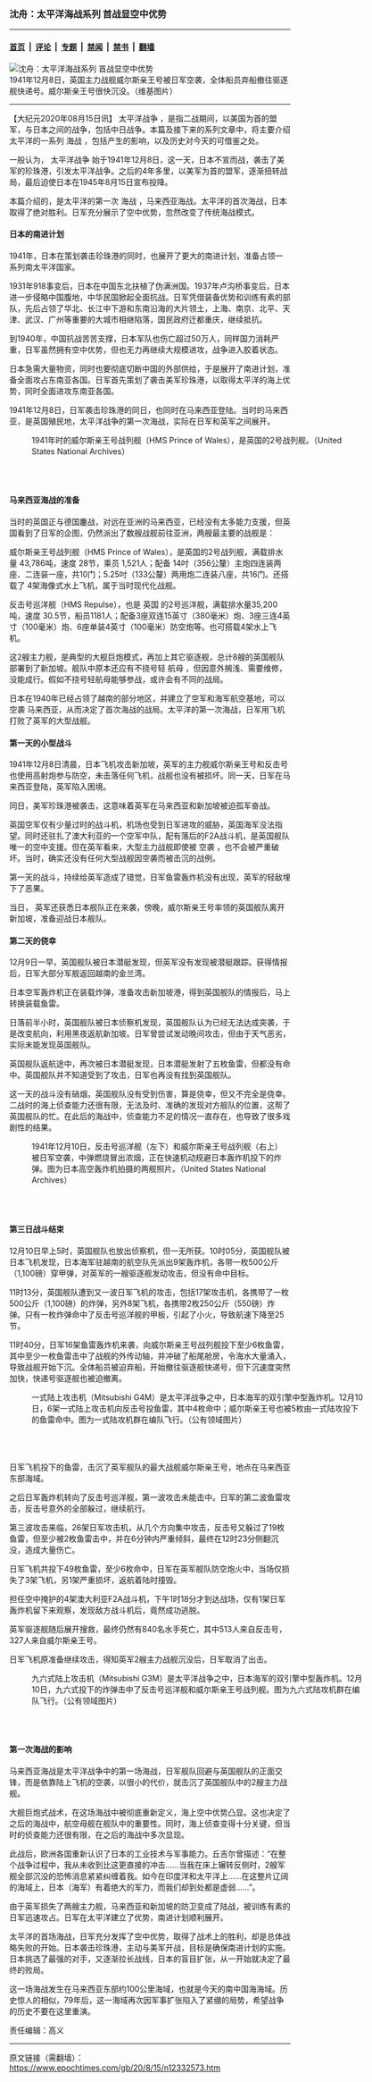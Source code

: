 ### 沈舟：太平洋海战系列 首战显空中优势

---

#### [首页](../../../..?n12332573) &nbsp;|&nbsp; [评论](../../../../../epoch-comment?n12332573) &nbsp;|&nbsp; [专题](../../../../../epoch-special?n12332573) &nbsp;|&nbsp; [禁闻](../../../../../epoch-news?n12332573) &nbsp;|&nbsp; [禁书](../../../../../books?n12332573) &nbsp;|&nbsp; [翻墙](https://github.com/gfw-breaker/nogfw/blob/master/README.md?n12332573)


<div><img alt="沈舟：太平洋海战系列 首战显空中优势" class="attachment-djy_600_400 size-djy_600_400 wp-post-image" src="https://i.epochtimes.com/assets/uploads/2020/08/The_Sinking_of_HMS_Prince_of_Wales_by_Japanese_Aircraft_Off_Malaya_December_1941_HU2675-600x400.jpg"/>
<div class="caption">
 1941年12月8日，英国主力战舰威尔斯亲王号被日军空袭，全体船员弃船撤往驱逐舰快递号。威尔斯亲王号很快沉没。（维基图片）
</div></div><hr/><div class="post_content" id="artbody" itemprop="articleBody">
 <!-- article content begin -->
 <p>
  【大纪元2020年08月15日讯】
  <ok href="https://www.epochtimes.com/gb/tag/%E5%A4%AA%E5%B9%B3%E6%B4%8B%E6%88%98%E4%BA%89.html">
   太平洋战争
  </ok>
  ，是指二战期间，以美国为首的盟军，与日本之间的战争，包括中日战争。本篇及接下来的系列文章中，将主要介绍太平洋的一系列
  <ok href="https://www.epochtimes.com/gb/tag/%E6%B5%B7%E6%88%98.html">
   海战
  </ok>
  ，包括产生的影响，以及历史对今天的可借鉴之处。
 </p>
 <p>
  一般认为，
  <ok href="https://www.epochtimes.com/gb/tag/%E5%A4%AA%E5%B9%B3%E6%B4%8B%E6%88%98%E4%BA%89.html">
   太平洋战争
  </ok>
  始于1941年12月8日，这一天，日本不宣而战，袭击了美军的珍珠港，引发太平洋战争。之后的4年多里，以美军为首的盟军，逐渐扭转战局，最后迫使日本在1945年8月15日宣布投降。
 </p>
 <p>
  本篇介绍的，是太平洋的第一次
  <ok href="https://www.epochtimes.com/gb/tag/%E6%B5%B7%E6%88%98.html">
   海战
  </ok>
  ，马来西亚海战。太平洋的首次海战，日本取得了绝对胜利。日军充分展示了空中优势，忽然改变了传统海战模式。
 </p>
 <h4>
  <strong>
   日本的南进计划
  </strong>
 </h4>
 <p>
  1941年，日本在策划袭击珍珠港的同时，也展开了更大的南进计划，准备占领一系列南太平洋国家。
 </p>
 <p>
  1931年918事变后，日本在中国东北扶植了伪满洲国。1937年卢沟桥事变后，日本进一步侵略中国腹地，中华民国掀起全面抗战。日军凭借装备优势和训练有素的部队，先后占领了华北、长江中下游和东南沿海的大片领土，上海、南京、北平、天津、武汉、广州等重要的大城市相继陷落，国民政府迁都重庆，继续抵抗。
 </p>
 <p>
  到1940年，中国抗战苦苦支撑，日本军队也伤亡超过50万人，同样国力消耗严重，日军虽然拥有空中优势，但也无力再继续大规模进攻，战争进入胶着状态。
 </p>
 <p>
  日本急需大量物资，同时也要彻底切断中国的外部供给，于是展开了南进计划，准备全面攻占东南亚各国。日军首先策划了袭击美军珍珠港，以取得太平洋的海上优势，同时全面进攻东南亚各国。
 </p>
 <p>
  1941年12月8日，日军袭击珍珠港的同日，也同时在马来西亚登陆。当时的马来西亚，是英国殖民地，太平洋战争的第一次海战，实际在日军和英军之间展开。
  <br/>
  <figure aria-describedby="caption-attachment-12340833" class="wp-caption aligncenter" id="attachment_12340833" style="width: 600px">
   <ok href="https://i.epochtimes.com/assets/uploads/2020/08/Tu2_80-G-190724.jpg" target="_blank">
    <img alt="" class="size-large wp-image-12340833" src="https://i.epochtimes.com/assets/uploads/2020/08/Tu2_80-G-190724-600x400.jpg"/>
   </ok>
   <br/><figcaption class="wp-caption-text" id="caption-attachment-12340833">
    1941年时的威尔斯亲王号战列舰（HMS Prince of Wales），是英国的2号战列舰。（United States National Archives）
   </figcaption><br/>
  </figure><br/>
 </p>
 <h4>
  <strong>
   马来西亚海战的准备
  </strong>
 </h4>
 <p>
  当时的英国正与德国鏖战，对远在亚洲的马来西亚，已经没有太多能力支援，但英国看到了日军的企图，仍然派出了数艘战舰前往亚洲，两艘最主要的战舰是：
 </p>
 <p>
  威尔斯亲王号战列舰（HMS Prince of Wales），是英国的2号战列舰，满载排水量 43,786吨，速度 28节，乘员 1,521人；配备 14吋（356公釐）主炮四连装两座、二连装一座，共10门；5.25吋（133公釐）两用炮二连装八座，共16门。还搭载了 4架海像式水上飞机，属于当时现代化战舰。
 </p>
 <p>
  反击号巡洋舰（HMS Repulse），也是
  <ok href="https://zh.wikipedia.org/wiki/%E8%8B%B1%E5%9C%8B%E7%9A%87%E5%AE%B6%E6%B5%B7%E8%BB%8D">
   英国
  </ok>
  的2号巡洋舰，满载排水量35,200吨，速度 30.5节，船员1181人；配备3座双连15英寸（380毫米）炮、3座三连4英寸（100毫米）炮、6座单装4英寸（100毫米）防空炮等。也可搭载4架水上飞机。
 </p>
 <p>
  这2艘主力舰，是典型的大舰巨炮模式，再加上其它驱逐舰，总计8艘的英国舰队部署到了新加坡。舰队中原本还应有不挠号轻
  <ok href="https://www.epochtimes.com/gb/tag/%E8%88%AA%E6%AF%8D.html">
   航母
  </ok>
  ，但因意外搁浅、需要维修，没能成行。假如不挠号轻航母能够参战，或许会有不同的战局。
 </p>
 <p>
  日本在1940年已经占领了越南的部分地区，并建立了空军和海军航空基地，可以
  <ok href="https://www.epochtimes.com/gb/tag/%E7%A9%BA%E8%A2%AD.html">
   空袭
  </ok>
  马来西亚，从而决定了首次海战的战局。太平洋的第一次海战，日军用飞机打败了英军的大型战舰。
 </p>
 <h4>
  <strong>
   第一天的小型战斗
  </strong>
 </h4>
 <p>
  1941年12月8日清晨，日本飞机攻击新加坡，英军的主力舰威尔斯亲王号和反击号也使用高射炮参与防空，未击落任何飞机，战舰也没有被损坏。同一天，日军在马来西亚登陆，英军陷入困境。
 </p>
 <p>
  同日，美军珍珠港被袭击，这意味着英军在马来西亚和新加坡被迫孤军奋战。
 </p>
 <p>
  英国空军仅有少量过时的战斗机，机场也受到日军进攻的威胁，英国海军没法指望。同时还驻扎了澳大利亚的一个空军中队，配有落后的F2A战斗机，是英国舰队唯一的空中支援。但在英军看来，大型主力战舰即使被
  <ok href="https://www.epochtimes.com/gb/tag/%E7%A9%BA%E8%A2%AD.html">
   空袭
  </ok>
  ，也不会被严重破坏。当时，确实还没有任何大型战舰因空袭而被击沉的战例。
 </p>
 <p>
  第一天的战斗，持续给英军造成了错觉，日军鱼雷轰炸机没有出现，英军的轻敌埋下了恶果。
 </p>
 <p>
  当日， 英军还获悉日本舰队正在来袭，傍晚，威尔斯亲王号率领的英国舰队离开新加坡，准备迎战日本舰队。
 </p>
 <h4>
  <strong>
   第二天的侥幸
  </strong>
 </h4>
 <p>
  12月9日一早，英国舰队被日本潜艇发现，但英军没有发现被潜艇跟踪。获得情报后，日军大部分军舰返回越南的金兰湾。
 </p>
 <p>
  日本空军轰炸机正在装载炸弹，准备攻击新加坡港，得到英国舰队的情报后，马上转换装载鱼雷。
 </p>
 <p>
  日落前半小时，英国舰队被日本侦察机发现，英国舰队认为已经无法达成突袭，于是改变航向，利用黑夜返航新加坡。日军曾尝试发动晚间攻击，但由于天气恶劣，实际未能发现英国舰队。
 </p>
 <p>
  英国舰队返航途中，再次被日本潜艇发现，日本潜艇发射了五枚鱼雷，但都没有命中。英国舰队并不知道受到了攻击，日军也再没有找到英国舰队。
 </p>
 <p>
  这一天的战斗没有硝烟，英国舰队没有受到伤害，算是侥幸，但又不完全是侥幸。二战时的海上侦查能力还很有限，无法及时、准确的发现对方舰队的位置，这帮了英国舰队的忙。在此后的海战中，侦查能力不足的情况一直存在，也导致了很多戏剧性的结果。
  <br/>
  <figure aria-describedby="caption-attachment-12340835" class="wp-caption aligncenter" id="attachment_12340835" style="width: 450px">
   <ok href="https://i.epochtimes.com/assets/uploads/2020/08/Tu3_NH-60566.jpg" target="_blank">
    <img alt="" class="size-medium wp-image-12340835" src="https://i.epochtimes.com/assets/uploads/2020/08/Tu3_NH-60566-450x549.jpg"/>
   </ok>
   <br/><figcaption class="wp-caption-text" id="caption-attachment-12340835">
    1941年12月10日，反击号巡洋舰（左下）和威尔斯亲王号战列舰（右上）被日军空袭，中弹燃烧冒出浓烟，正在快速机动规避日本轰炸机投下的炸弹。图为日本高空轰炸机拍摄的两舰照片。（United States National Archives）
   </figcaption><br/>
  </figure><br/>
 </p>
 <h4>
  <strong>
   第三日战斗结束
  </strong>
 </h4>
 <p>
  12月10日早上5时，英国舰队也放出侦察机，但一无所获。10时05分，英国舰队被日本飞机发现，日本海军驻越南的航空队先派出9架轰炸机，各带一枚500公斤（1,100磅）穿甲弹，对英军的一艘驱逐舰发动攻击，但没有命中目标。
 </p>
 <p>
  11时13分，英国舰队遭到又一波日军飞机的攻击，包括17架攻击机，各携带了一枚500公斤（1,100磅）的炸弹，另外8架飞机，各携带2枚250公斤（550磅）炸弹。只有一枚炸弹命中了反击号巡洋舰的甲板，引起了小火，导致航速下降至25节。
 </p>
 <p>
  11时40分，日军16架鱼雷轰炸机来袭，向威尔斯亲王号战列舰投下至少6枚鱼雷，其中至少一枚鱼雷击中了战舰的外传动轴，并冲破了船尾舱房，令海水大量涌入，导致战舰开始下沉。全体船员被迫弃船，开始撤往驱逐舰快递号，但下沉速度突然加快，快递号驱逐舰也被迫撤离。
  <br/>
  <figure aria-describedby="caption-attachment-12340837" class="wp-caption aligncenter" id="attachment_12340837" style="width: 600px">
   <ok href="https://i.epochtimes.com/assets/uploads/2020/08/Tu5_G4M-50s.jpg" target="_blank">
    <img alt="" class="size-large wp-image-12340837" src="https://i.epochtimes.com/assets/uploads/2020/08/Tu5_G4M-50s-600x356.jpg"/>
   </ok>
   <br/><figcaption class="wp-caption-text" id="caption-attachment-12340837">
    一式陆上攻击机（Mitsubishi G4M）是太平洋战争之中，日本海军的双引擎中型轰炸机。12月10日，6架一式陆上攻击机向反击号投鱼雷，其中4枚命中；威尔斯亲王号也被5枚由一式陆攻投下的鱼雷命中。图为一式陆攻机群在编队飞行。（公有领域图片）
   </figcaption><br/>
  </figure><br/>
  <br/>
  日军飞机投下的鱼雷，击沉了英军舰队的最大战舰威尔斯亲王号，地点在马来西亚东部海域。
 </p>
 <p>
  之后日军轰炸机转向了反击号巡洋舰，第一波攻击未能击中。日军的第二波鱼雷攻击，反击号意外的全部躲过，继续航行。
 </p>
 <p>
  第三波攻击来临，26架日军攻击机，从几个方向集中攻击，反击号又躲过了19枚鱼雷，但至少被2枚鱼雷击中，并在6分钟内严重倾斜，最终在12时23分侧翻沉没，造成大量伤亡。
 </p>
 <p>
  日军飞机共投下49枚鱼雷，至少6枚命中，日军在英军舰队防空炮火中，当场仅损失了3架飞机，另1架严重损坏，返航着陆时撞毁。
 </p>
 <p>
  担任空中掩护的4架澳大利亚F2A战斗机，下午1时18分才到达战场，仅有1架日军轰炸机留下来观察，发现敌方战斗机后，竟然成功逃脱。
 </p>
 <p>
  英军驱逐舰随后展开搜救，最终仍然有840名水手死亡，其中513人来自反击号，327人来自威尔斯亲王号。
 </p>
 <p>
  日军飞机原准备继续攻击，得知英军2艘主力战舰沉没后，日军取消了出击。
  <br/>
  <figure aria-describedby="caption-attachment-12340836" class="wp-caption aligncenter" id="attachment_12340836" style="width: 600px">
   <ok href="https://i.epochtimes.com/assets/uploads/2020/08/Tu4_G3M_Type_96_Attack_Bomber_Nell_G3M-18s.jpg" target="_blank">
    <img alt="" class="size-large wp-image-12340836" src="https://i.epochtimes.com/assets/uploads/2020/08/Tu4_G3M_Type_96_Attack_Bomber_Nell_G3M-18s-600x327.jpg"/>
   </ok>
   <br/><figcaption class="wp-caption-text" id="caption-attachment-12340836">
    九六式陆上攻击机（Mitsubishi G3M）是太平洋战争之中，日本海军的双引擎中型轰炸机。12月10日，九六式投下的炸弹击中了反击号巡洋舰和威尔斯亲王号战列舰。图为九六式陆攻机群在编队飞行。（公有领域图片）
    <br/>
   </figcaption><br/>
  </figure><br/>
 </p>
 <h4>
  <strong>
   第一次海战的影响
  </strong>
 </h4>
 <p>
  马来西亚海战是太平洋战争中的第一场海战，日军舰队回避与英国舰队的正面交锋，而是依靠陆上飞机的空袭，以很小的代价，就击沉了英国舰队中的2艘主力战舰。
 </p>
 <p>
  大舰巨炮式战术，在这场海战中被彻底重新定义，海上空中优势凸显。这也决定了之后的海战中，航空母舰在舰队中的重要性。同时，海上侦查变得十分关键，但当时的侦查能力还很有限，在之后的海战中多次显现。
 </p>
 <p>
  此战后，欧洲各国重新认识了日本的工业技术与军事能力。丘吉尔曾描述：“在整个战争过程中，我从未收到比这更直接的冲击……当我在床上辗转反侧时，2艘军舰全部沉没的恐怖消息紧紧纠缠着我。如今在印度洋和太平洋上……在这整片辽阔的海域上，日本（海军）有着绝大的军力，而我们却到处都是虚弱……”。
 </p>
 <p>
  由于英军损失了两艘主力舰，马来西亚和新加坡的防卫变成了陆战，被训练有素的日军迅速攻占。日军在太平洋建立了优势，南进计划顺利展开。
 </p>
 <p>
  太平洋的首场海战，日军充分发挥了空中优势，取得了战术上的胜利，却是总体战略失败的开始。日本袭击珍珠港，主动与美军开战，目标是确保南进计划的实施。日本挑选了最强的对手，又逐渐拉长战线，日本的盲目扩张，从一开始就决定了最终的败局。
 </p>
 <p>
  这一场海战发生在马来西亚东部约100公里海域，也就是今天的南中国海海域。历史惊人的相似，79年后，这一海域再次因军事扩张陷入了紧绷的局势，希望战争的历史不要在这里重演。
 </p>
 <p>
  责任编辑：高义
 </p>
 <!-- article content end -->
 <div id="below_article_ad">
 </div>
</div>


---

原文链接（需翻墙）：https://www.epochtimes.com/gb/20/8/15/n12332573.htm